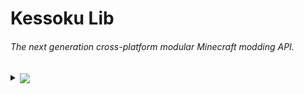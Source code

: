 # Kessoku Lib

###### The next generation cross-platform modular Minecraft modding API.

<details>
  <summary>
    <sub><a href="https://cloudsmith.com">
      <img src="https://img.shields.io/badge/OSS%20Hosting%20by-Cloudsmith-blue?logo=cloudsmith&style=flat-square" />
    </a></sub>
  </summary>
  <blockquote>
    Our package repository hosting is graciously provided by <a href="https://cloudsmith.com">Cloudsmith</a>.
    Cloudsmith is the only fully hosted, cloud-native, universal package management solution, that enables organizations to create, store and share packages in any format, to any place, with total confidence.
  </blockquote>
</details>
